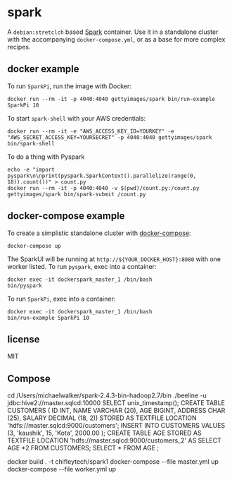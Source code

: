 # spark

A `debian:stretclch` based [Spark](http://spark.apache.org) container. Use it in a standalone cluster with the accompanying `docker-compose.yml`, or as a base for more complex recipes.

## docker example

To run `SparkPi`, run the image with Docker:

    docker run --rm -it -p 4040:4040 gettyimages/spark bin/run-example SparkPi 10

To start `spark-shell` with your AWS credentials:

    docker run --rm -it -e "AWS_ACCESS_KEY_ID=YOURKEY" -e "AWS_SECRET_ACCESS_KEY=YOURSECRET" -p 4040:4040 gettyimages/spark bin/spark-shell

To do a thing with Pyspark

    echo -e "import pyspark\n\nprint(pyspark.SparkContext().parallelize(range(0, 10)).count())" > count.py
    docker run --rm -it -p 4040:4040 -v $(pwd)/count.py:/count.py gettyimages/spark bin/spark-submit /count.py

## docker-compose example

To create a simplistic standalone cluster with [docker-compose](http://docs.docker.com/compose):

    docker-compose up

The SparkUI will be running at `http://${YOUR_DOCKER_HOST}:8080` with one worker listed. To run `pyspark`, exec into a container:

    docker exec -it dockerspark_master_1 /bin/bash
    bin/pyspark

To run `SparkPi`, exec into a container:

    docker exec -it dockerspark_master_1 /bin/bash
    bin/run-example SparkPi 10

## license

MIT


## Compose
cd /Users/michaelwalker/spark-2.4.3-bin-hadoop2.7/bin
./beeline -u jdbc:hive2://master.sqlcd:10000 
SELECT unix_timestamp();
CREATE TABLE CUSTOMERS ( ID INT, NAME VARCHAR (20), AGE BIGINT, ADDRESS CHAR (25), SALARY DECIMAL (18, 2)) STORED AS TEXTFILE LOCATION 'hdfs://master.sqlcd:9000/customers';
INSERT INTO CUSTOMERS VALUES (3, 'kaushik', 15, 'Kota', 2000.00 );
CREATE TABLE AGE STORED AS TEXTFILE LOCATION 'hdfs://master.sqlcd:9000/customers_2' AS SELECT AGE *2 FROM CUSTOMERS;
SELECT * FROM AGE ;
 



docker build . -t chifleytech/spark1
docker-compose --file master.yml up 
docker-compose --file worker.yml up 
